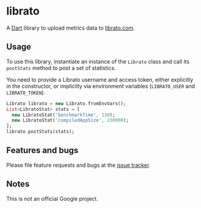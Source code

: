 # librato

A [Dart][dart] library to upload metrics data to
[librato.com](https://metrics.librato.com).

## Usage

To use this library, instantiate an instance of the `Librato` class and call its
`postStats` method to post a set of statistics.

You need to provide a Librato username and access token, either explicitly in
the constructor, or implicitly via environment variables (`LIBRATO_USER` and
`LIBRATO_TOKEN`).

```dart
Librato librato = new Librato.fromEnvVars();
List<LibratoStat> stats = [
  new LibratoStat('benchmarkTime', 130);
  new LibratoStat('compiledAppSize', 230000);
];
librato.postStats(stats);
```

## Features and bugs

Please file feature requests and bugs at the [issue tracker][tracker].

[tracker]: https://github.com/google/librato.dart/issues
[dart]: https://www.dartlang.org

## Notes

This is not an official Google project.
